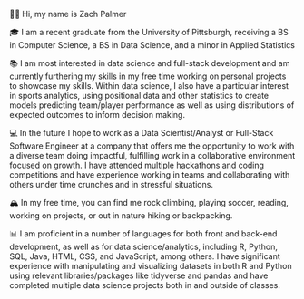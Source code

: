 👋🏽 Hi, my name is Zach Palmer

🎓 I am a recent graduate from the University of Pittsburgh, receiving a BS in Computer Science, a BS in Data Science, and a minor in Applied Statistics

📚 I am most interested in data science and full-stack development and am currently furthering my skills in my free time working on personal projects to showcase my skills. Within data science, I also have a particular interest in sports analytics, using positional data and other statistics to create models predicting team/player performance as well as using distributions of expected outcomes to inform decision making. 

💻 In the future I hope to work as a Data Scientist/Analyst or Full-Stack Software Engineer at a company that offers me the opportunity to work with a diverse team doing impactful, fulfilling work in a collaborative environment focused on growth. I have attended multiple hackathons and coding competitions and have experience working in teams and collaborating with others under time crunches and in stressful situations. 

🏔 In my free time, you can find me rock climbing, playing soccer, reading, working on projects, or out in nature hiking or backpacking.

📊 I am proficient in a number of languages for both front and back-end development, as well as for data science/analytics, including R, Python, SQL, Java, HTML, CSS, and JavaScript, among others. I have significant experience with manipulating and visualizing datasets in both R and Python using relevant libraries/packages like tidyverse and pandas and have completed multiple data science projects both in and outside of classes.
